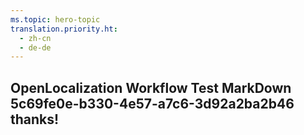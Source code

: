 ```yaml
---
ms.topic: hero-topic
translation.priority.ht: 
  - zh-cn
  - de-de
---
```

## OpenLocalization Workflow Test MarkDown 5c69fe0e-b330-4e57-a7c6-3d92a2ba2b46 thanks!
